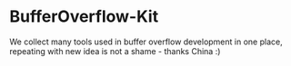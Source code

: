 BufferOverflow-Kit
==================

We collect many tools used in buffer overflow development in one place, repeating with new idea is not a shame - thanks China :) 
